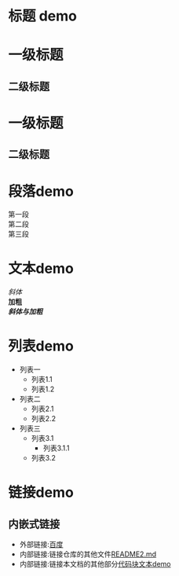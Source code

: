 # 标题 demo
# 一级标题
## 二级标题
一级标题
===
二级标题
---

# 段落demo
第一段  
第二段  
第三段

# 文本demo 
*斜体*  
**加粗**  
***斜体与加粗***  



# 列表demo
- 列表一  
  - 列表1.1
  - 列表1.2
- 列表二
  - 列表2.1
  - 列表2.2
- 列表三
  - 列表3.1
    - 列表3.1.1
  - 列表3.2
  
# 链接demo  
## 内嵌式链接
- 外部链接:[百度](https://www.baidu.com)
- 内部链接:链接仓库的其他文件[README2.md](README2.md)
- 内部链接:链接本文档的其他部分[代码块文本demo](README.md#标题-demo) 
